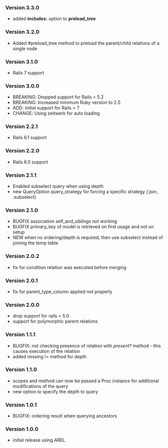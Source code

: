### Version 3.3.0
- added __includes:__ option to __preload_tree__

### Version 3.2.0
- Added #preload_tree method to preload the parent/child relations of a single node

### Version 3.1.0
- Rails 7 support

### Version 3.0.0
- BREAKING: Dropped support for Rails < 5.2
- BREAKING: Increased minimum Ruby version to 2.5
- ADD: initial support for Rails < 7
- CHANGE: Using zeitwerk for auto loading

### Version 2.2.1
- Rails 6.1 support

### Version 2.2.0
- Rails 6.0 support

### Version 2.1.1
- Enabled subselect query when using depth
- new QueryOption query_strategy for forcing a specific strategy (:join, :subselect)

### Version 2.1.0
- BUGFIX association self_and_siblings not working
- BUGFIX primary_key of model is retrieved on first usage and not on setup
- NEW when no ordering/depth is required, then use subselect instead of joining the temp table

### Version 2.0.2
- fix for condition relation was executed before merging

### Version 2.0.1
- fix for parent_type_column applied not properly

### Version 2.0.0
- drop support for rails < 5.0
- support for polymorphic parent relations

### Version 1.1.1
- BUGFIX: not checking presence of relation with _present?_  method - this causes execution of the relation
- added missing != method for depth

### Version 1.1.0
- scopes and method can now be passed a Proc instance for additional modifications of the query
- new option to specify the depth to query

### Version 1.0.1
- BUGFIX: ordering result when querying ancestors

### Version 1.0.0
- initial release using AREL
